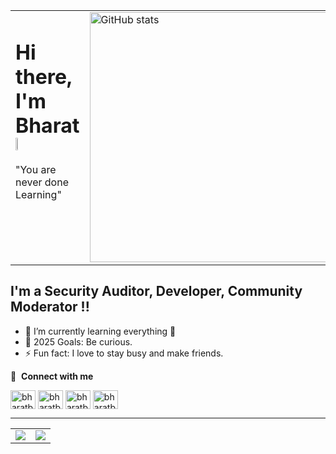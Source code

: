 <table>
  <tr>
    <td valign="top" width="60%">
      
# Hi there, I'm Bharat <img src="https://media.giphy.com/media/hvRJCLFzcasrR4ia7z/giphy.gif" width="5%">

"You are never done Learning"  

</td>
    <td valign="top" width="40%">
      <img align="left" src="https://github-readme-stats.vercel.app/api?username=bharatbhusal&theme=transparent&date_format=M%20j%5B%2C%20Y%5D&fire=2945AE&ring=5493F7&currStreakLabel=5493F7" width="400px" alt="GitHub stats"/>

</td>
  </tr>
</table>

## I'm a Security Auditor, Developer, Community Moderator !!

- 🌱 I’m currently learning everything 🤣  
- 🥅 2025 Goals: Be curious.
- ⚡ Fun fact: I love to stay busy and make friends.

🔗 &nbsp;**Connect with me**  
<p align="left">
  <a href="https://x.com/bharatbhusal02"><img align="center" src="https://about.x.com/content/dam/about-twitter/x/brand-toolkit/logo-black.png.twimg.1920.png" alt="bharatbhusal02" height="30" width="40" /></a>
  <a href="https://linkedin.com/in/bharatbhusal" ><img align="center" src="https://raw.githubusercontent.com/rahuldkjain/github-profile-readme-generator/master/src/images/icons/Social/linked-in-alt.svg" alt="bharatbhusal" height="30" width="40" /></a>
  <a href="https://instagram.com/bharatbhusal"><img align="center" src="https://raw.githubusercontent.com/rahuldkjain/github-profile-readme-generator/master/src/images/icons/Social/instagram.svg" alt="bharatbhusal" height="30" width="40" /></a>
    <a href="https://t.me/bharatbhusal"><img align="center" src="https://cdn-icons-png.flaticon.com/128/2111/2111644.png" alt="bharatbhusal" height="30" width="40" /></a>
</p>

---
<div align="center">
  <table border="0">
    <tr>
      <td valign="center">
        <img src="https://github-readme-stats.vercel.app/api/top-langs/?username=bharatbhusal&theme=transparent&include_all_commits=true&count_private=true&layout=compact"/>
      </td>
      <td valign="center">
        <img src="https://nirzak-streak-stats.vercel.app/?user=bharatbhusal&theme=transparent"/>
      </td>
    </tr>
  </table>
</div>


